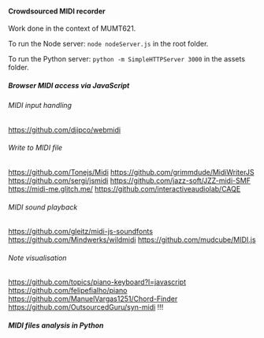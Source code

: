 #### Crowdsourced MIDI recorder

Work done in the context of MUMT621.

To run the Node server:
    `node nodeServer.js` in the root folder.

To run the Python server:
    `python -m SimpleHTTPServer 3000` in the assets folder.

##### Browser MIDI access via JavaScript
###### MIDI input handling
https://github.com/djipco/webmidi

###### Write to MIDI file
https://github.com/Tonejs/Midi
https://github.com/grimmdude/MidiWriterJS
https://github.com/sergi/jsmidi
https://github.com/jazz-soft/JZZ-midi-SMF
https://midi-me.glitch.me/
https://github.com/interactiveaudiolab/CAQE

###### MIDI sound playback
https://github.com/gleitz/midi-js-soundfonts
https://github.com/Mindwerks/wildmidi
https://github.com/mudcube/MIDI.js

###### Note visualisation
https://github.com/topics/piano-keyboard?l=javascript
https://github.com/felipefialho/piano
https://github.com/ManuelVargas1251/Chord-Finder
https://github.com/OutsourcedGuru/syn-midi !!!

##### MIDI files analysis in Python
